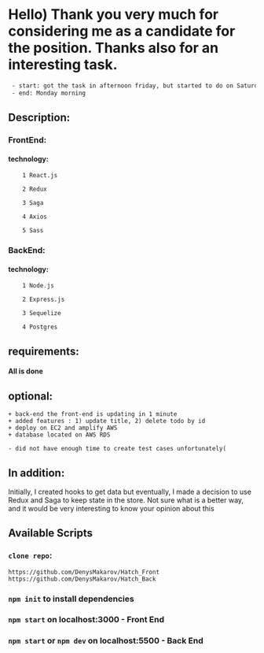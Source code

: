 

# Hello) Thank you very much for considering me as a candidate for the position. Thanks also for an interesting task.

```bash
 - start: got the task in afternoon friday, but started to do on Saturday morning
 - end: Monday morning
```

## Description:
### FrontEnd:
#### technology:


        1 React.js
        
        2 Redux
        
        3 Saga
        
        4 Axios
        
        5 Sass

### BackEnd:
#### technology:

        1 Node.js
        
        2 Express.js
        
        3 Sequelize
        
        4 Postgres



## requirements:

#### All is done


## optional:
    + back-end the front-end is updating in 1 minute
    + added features : 1) update title, 2) delete todo by id
    + deploy on EC2 and amplify AWS
    + database located on AWS RDS

    - did not have enough time to create test cases unfortunately(


## In addition:
Initially, I created hooks to get data but eventually, I made a decision to use Redux and Saga to keep state in the store. Not sure what is a better way, and it would be very interesting to know your opinion about this



## Available Scripts

### `clone repo`:
    https://github.com/DenysMakarov/Hatch_Front
    https://github.com/DenysMakarov/Hatch_Back

### `npm init` to install dependencies

#### 
### `npm start` on localhost:3000  - Front End
### `npm start` or `npm dev` on localhost:5500 - Back End





